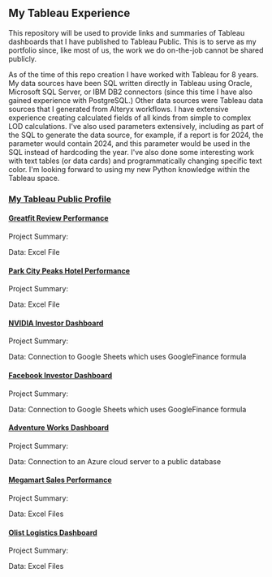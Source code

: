 ## My Tableau Experience

This repository will be used to provide links and summaries of Tableau dashboards that I have published to Tableau Public.  This is to serve as my portfolio since, like most of us, the work we do on-the-job cannot be shared publicly.

As of the time of this repo creation I have worked with Tableau for 8 years.  My data sources have been SQL written directly in Tableau using Oracle, Microsoft SQL Server, or IBM DB2 connectors (since this time I have also gained experience with PostgreSQL.)  Other data sources were Tableau data sources that I generated from Alteryx workflows.  I have extensive experience creating calculated fields of all kinds from simple to complex LOD calculations.  I've also used parameters extensively, including as part of the SQL to generate the data source, for example, if a report is for 2024, the parameter would contain 2024, and this parameter would be used in the SQL instead of hardcoding the year.  I've also done some interesting work with text tables (or data cards) and programmatically changing specific text color.  I'm looking forward to using my new Python knowledge within the Tableau space.

### [My Tableau Public Profile](https://public.tableau.com/app/profile/tina.sterite7524/vizzes)

#### [Greatfit Review Performance](https://public.tableau.com/app/profile/tina.sterite7524/viz/GreatfitReviewPerformance/GreatFitReviewDashboard)
Project Summary: 

Data: Excel File
#### [Park City Peaks Hotel Performance](https://public.tableau.com/app/profile/tina.sterite7524/viz/ParkCityPeaksHotelPerformance_17332624380740/HotelBookingsDashboard)
Project Summary: 

Data: Excel File
#### [NVIDIA Investor Dashboard](https://public.tableau.com/app/profile/tina.sterite7524/viz/NVIDIAInvestorDashboard_17333487513390/NVIDIAInvestorDashboard)
Project Summary: 

Data: Connection to Google Sheets which uses GoogleFinance formula
#### [Facebook Investor Dashboard](https://public.tableau.com/app/profile/tina.sterite7524/viz/FacebookInvestorDashboard_17333479352670/FacebookInvestorDashboard)
Project Summary: 

Data: Connection to Google Sheets which uses GoogleFinance formula
#### [Adventure Works Dashboard](https://public.tableau.com/app/profile/tina.sterite7524/viz/AdventureWorks_17334159365480/AdventureWorks)
Project Summary:

Data: Connection to an Azure cloud server to a public database
#### [Megamart Sales Performance](https://public.tableau.com/app/profile/tina.sterite7524/viz/MegamartSalesPerformance/MegamartSalesDashboard)
Project Summary: 

Data: Excel Files
#### [Olist Logistics Dashboard](https://public.tableau.com/app/profile/tina.sterite7524/viz/OlistLogisticsDashboard_17333512302560/OlistLogisticsDashboard)
Project Summary:

Data: Excel Files
